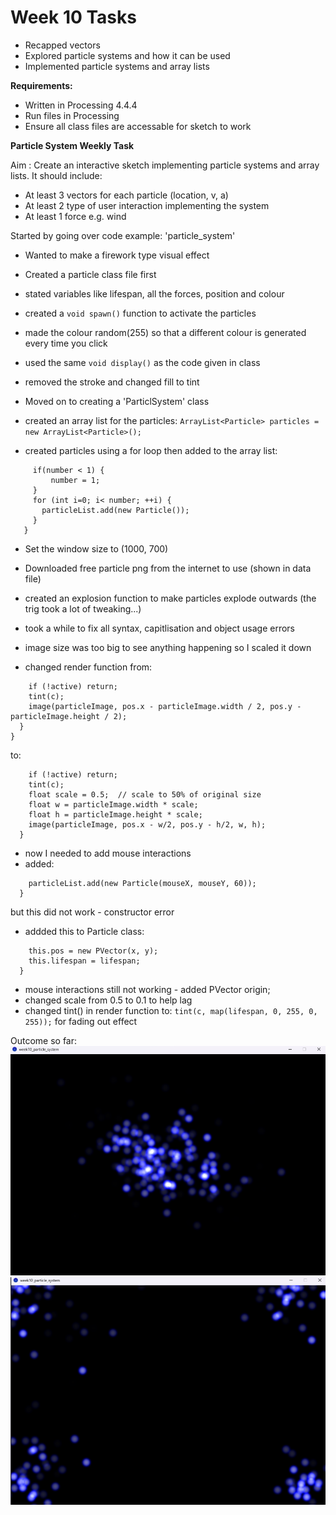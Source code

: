 # Week 10 Tasks
- Recapped vectors
- Explored particle systems and how it can be used
- Implemented particle systems and array lists 


**Requirements:**

- Written in Processing 4.4.4
- Run files in Processing
- Ensure all class files are accessable for sketch to work


**Particle System Weekly Task**

Aim : Create an interactive sketch implementing particle systems and array lists. It should include:

- At least 3 vectors for each particle (location, v, a)
- At least 2 type of user interaction implementing the system
- At least 1 force e.g. wind


Started by going over code example: 'particle_system'
- Wanted to make a firework type visual effect

- Created a particle class file first
- stated variables like lifespan, all the forces, position and colour
- created a ```void spawn()``` function to activate the particles
- made the colour random(255) so that a different colour is generated every time you click
- used the same ```void display()``` as the code given in class
- removed the stroke and changed fill to tint


- Moved on to creating a 'ParticlSystem' class
- created an array list for the particles:
```ArrayList<Particle> particles = new ArrayList<Particle>();```
- created particles using a for loop then added to the array list:

```particleSpawner(int number) {
     if(number < 1) {
         number = 1;
     }
     for (int i=0; i< number; ++i) {
       particleList.add(new Particle());
     }
   }
```


- Set the window size to (1000, 700)
- Downloaded free particle png from the internet to use (shown in data file)
- created an explosion function to make particles explode outwards (the trig took a lot of tweaking...)
- took a while to fix all syntax, capitlisation and object usage errors

- image size was too big to see anything happening so I scaled it down
- changed render function from: 
```void render() {
    if (!active) return;
    tint(c);
    image(particleImage, pos.x - particleImage.width / 2, pos.y - particleImage.height / 2);
  }
}
```

to: 

```void render() {
    if (!active) return;
    tint(c);
    float scale = 0.5;  // scale to 50% of original size
    float w = particleImage.width * scale;
    float h = particleImage.height * scale;
    image(particleImage, pos.x - w/2, pos.y - h/2, w, h);
  }
```

- now I needed to add mouse interactions 
- added: 
```void mousePressed() {
    particleList.add(new Particle(mouseX, mouseY, 60));
  }
``` 
but this did not work - constructor error

- addded this to Particle class: 

```Particle(float x, float y, int lifespan) {
    this.pos = new PVector(x, y);
    this.lifespan = lifespan;
  }
```
- mouse interactions still not working - added PVector origin;
- changed scale from 0.5 to 0.1 to help lag 
- changed tint() in render function to: ```tint(c, map(lifespan, 0, 255, 0, 255));``` for fading out effect

Outcome so far:
![alt text](images/image1.png)
![alt text](images/image.png)



